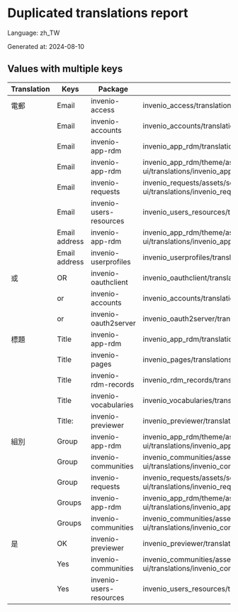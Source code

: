 # Duplicated translations report

Language: zh_TW

Generated at: 2024-08-10


## Values with multiple keys


| Translation | Keys | Package | File |
|-------------|------| --- | --- |
| 電郵| Email | invenio-access | invenio_access/translations/zh_TW/LC_MESSAGES/messages.po |
|| Email | invenio-accounts | invenio_accounts/translations/zh_TW/LC_MESSAGES/messages.po |
|| Email | invenio-app-rdm | invenio_app_rdm/translations/zh_TW/LC_MESSAGES/messages.po |
|| Email | invenio-app-rdm | invenio_app_rdm/theme/assets/semantic-ui/translations/invenio_app_rdm/messages/zh_TW/messages.po |
|| Email | invenio-requests | invenio_requests/assets/semantic-ui/translations/invenio_requests/messages/zh_TW/messages.po |
|| Email | invenio-users-resources | invenio_users_resources/translations/zh_TW/LC_MESSAGES/messages.po |
|| Email address | invenio-app-rdm | invenio_app_rdm/theme/assets/semantic-ui/translations/invenio_app_rdm/messages/zh_TW/messages.po |
|| Email address | invenio-userprofiles | invenio_userprofiles/translations/zh_TW/LC_MESSAGES/messages.po |
| 或| OR | invenio-oauthclient | invenio_oauthclient/translations/zh_TW/LC_MESSAGES/messages.po |
|| or | invenio-accounts | invenio_accounts/translations/zh_TW/LC_MESSAGES/messages.po |
|| or | invenio-oauth2server | invenio_oauth2server/translations/zh_TW/LC_MESSAGES/messages.po |
| 標題| Title | invenio-app-rdm | invenio_app_rdm/translations/zh_TW/LC_MESSAGES/messages.po |
|| Title | invenio-pages | invenio_pages/translations/zh_TW/LC_MESSAGES/messages.po |
|| Title | invenio-rdm-records | invenio_rdm_records/translations/zh_TW/LC_MESSAGES/messages.po |
|| Title | invenio-vocabularies | invenio_vocabularies/translations/zh_TW/LC_MESSAGES/messages.po |
|| Title: | invenio-previewer | invenio_previewer/translations/zh_TW/LC_MESSAGES/messages.po |
| 組別| Group | invenio-app-rdm | invenio_app_rdm/theme/assets/semantic-ui/translations/invenio_app_rdm/messages/zh_TW/messages.po |
|| Group | invenio-communities | invenio_communities/assets/semantic-ui/translations/invenio_communities/messages/zh_TW/messages.po |
|| Group | invenio-requests | invenio_requests/assets/semantic-ui/translations/invenio_requests/messages/zh_TW/messages.po |
|| Groups | invenio-app-rdm | invenio_app_rdm/theme/assets/semantic-ui/translations/invenio_app_rdm/messages/zh_TW/messages.po |
|| Groups | invenio-communities | invenio_communities/assets/semantic-ui/translations/invenio_communities/messages/zh_TW/messages.po |
| 是| OK | invenio-previewer | invenio_previewer/translations/zh_TW/LC_MESSAGES/messages.po |
|| Yes | invenio-communities | invenio_communities/assets/semantic-ui/translations/invenio_communities/messages/zh_TW/messages.po |
|| Yes | invenio-users-resources | invenio_users_resources/translations/zh_TW/LC_MESSAGES/messages.po |
